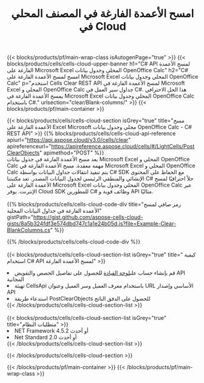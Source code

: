 ﻿---
title:  امسح الأعمدة الفارغة في المصنف المحلي في Cloud
description: Cloud APIs & SDKs لمسح الأعمدة الفارغة على Microsoft Excel & OpenOffice Calc. امسح الأعمدة الفارغة في جداول البيانات المحلية بواسطة Cells Cloud API. تدعم SDK أنواع لغات التطوير. وهي تشمل Android و C# و Go و Java و NodeJS و Perl و PHP و Python و Ruby و swift.
url: /ar/net/clear/blank-columns/
---
{{< blocks/products/pf/main-wrap-class isAutogenPage="true" >}}
{{< blocks/products/cells/cells-cloud-upper-banner h1="C# API لمسح الأعمدة الفارغة على Microsoft Excel المحلي وجدول بيانات OpenOffice Calc" h2="C# امسح لمسح الأعمدة الفارغة على Microsoft Excel المحلي وجدول بيانات OpenOffice Calc" p="استخدم Cells Clear REST API لمسح الأعمدة الفارغة في Microsoft Excel المحلي و OpenOffice Calc جداول سير العمل في C#. هذا الحل الاحترافي يمسح الأعمدة الفارغة في Microsoft Excel المحلي وجدول بيانات OpenOffice Calc باستخدام C#." urlsection="clear/Blank-columns/" >}}
{{< blocks/products/pf/main-container >}}

{{< blocks/products/cells/cells-cloud-section isGrey="true" title="مسح الأعمدة الفارغة على Excel Microsoft محلي وجدول بيانات OpenOffice Calc - C# REST API" >}}
{{% blocks/products/cells/cells-cloud-api-reference apiurl="https://api.aspose.cloud/v3.0/cells/clear" apireferenceurl="https://apireference.aspose.cloud/cells/#/LightCells/PostClearObjects" apimethod="POST" %}}
<br/>
يعد مسح الأعمدة الفارغة في جدول بيانات Microsoft Excel المحلي و OpenOffice Calc مهمة معقدة. مسح الأعمدة الفارغة في Microsoft Excel المحلي و OpenOffice Calc يتم تنفيذ انتقالات جداول البيانات بواسطة C# SDK مع الحفاظ على المحتوى الإنشائي والمنطقي الرئيسي لجدول البيانات المصدر. تعد مكتبتنا C# حلاً احترافيًا لمسح الأعمدة الفارغة على Microsoft Excel المحلي وجدول بيانات OpenOffice Calc عبر الإنترنت. يوفر Cloud SDK للمطورين C# وظائف قوية و API مثاليًا.
<br/>
<br/>
{{% blocks/products/cells/cells-cloud-code-div title="رمز صافي لمسح الأعمدة الفارغة في جداول البيانات المحلية" gistPath="https://gist.github.com/aspose-cells-cloud-gists/8a5b324fdf3e574dbd747c1a1e24b05d.js?file=Example-Clear-BlankColumns.cs" %}}
  
{{% /blocks/products/cells/cells-cloud-code-div %}}
<br/>
<br/>
{{< blocks/products/cells/cells-cloud-section-list isGrey="true" title=" كيفية استخدام C# API لمسح الأعمدة الفارغة" >}}
<li> قم بإنشاء حساب على<a href="https://dashboard.aspose.cloud/">لوحة القيادة</a> للحصول على تفاصيل الحصص والتفويض API المجانية</li>
<li>تهيئة CellsApi باستخدام معرف العميل وسر العميل وعنوان URL الأساسي وإصدار API</li>
<li>استدعاء طريقة PostClearObjects للحصول على الدفق الناتج</li>
{{< /blocks/products/cells/cells-cloud-section-list >}}
<br/>
<br/>
{{< blocks/products/cells/cells-cloud-section-list isGrey="true" title="متطلبات النظام" >}}
<li>NET Framework 4.5.2 أو أحدث</li>
<li>Net Standard 2.0 أو أحدث</li>
{{< /blocks/products/cells/cells-cloud-section-list >}}

{{< /blocks/products/cells/cells-cloud-section >}}

{{< /blocks/products/pf/main-container >}}
{{< /blocks/products/pf/main-wrap-class >}}
